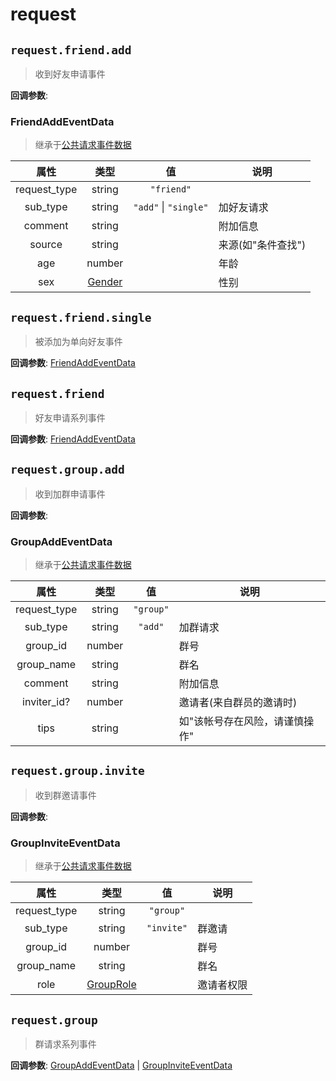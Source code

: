 # request

## `request.friend.add`

> 收到好友申请事件

**回调参数**:

### FriendAddEventData

>继承于[公共请求事件数据](../api/应用类api.md#commonrequesteventdata)

|属性|类型|值|说明|
:--:|:-:|:--:|-
request_type|string|`"friend"`|
sub_type|string|`"add"` \| `"single"`| 加好友请求
comment|string|| 附加信息
source|string|| 来源(如"条件查找")
age|number||年龄
sex|[Gender](../api/成员属性.md#gender)||性别

## `request.friend.single`

> 被添加为单向好友事件

**回调参数**:
[FriendAddEventData](#friendaddeventdata)

## `request.friend`

> 好友申请系列事件

**回调参数**:
[FriendAddEventData](#friendaddeventdata)

## `request.group.add`

> 收到加群申请事件

**回调参数**:

### GroupAddEventData

>继承于[公共请求事件数据](../api/应用类api.md#commonrequesteventdata)

|属性|类型|值|说明|
:--:|:-:|:--:|-
request_type|string|`"group"`|
sub_type|string|`"add"`| 加群请求
group_id|number||群号
group_name|string||群名
comment|string|| 附加信息
inviter_id?|number|| 邀请者(来自群员的邀请时)
tips|string|| 如"该帐号存在风险，请谨慎操作"

## `request.group.invite`

> 收到群邀请事件

**回调参数**:

### GroupInviteEventData

>继承于[公共请求事件数据](../api/应用类api.md#commonrequesteventdata)

|属性|类型|值|说明|
:--:|:-:|:--:|-
request_type|string|`"group"`|
sub_type|string|`"invite"`| 群邀请
group_id|number||群号
group_name|string||群名
role|[GroupRole](../api/成员属性.md#grouprole)|| 邀请者权限

## `request.group`

> 群请求系列事件

**回调参数**:
[GroupAddEventData](#groupaddeventdata) | [GroupInviteEventData](#groupinviteeventdata)

